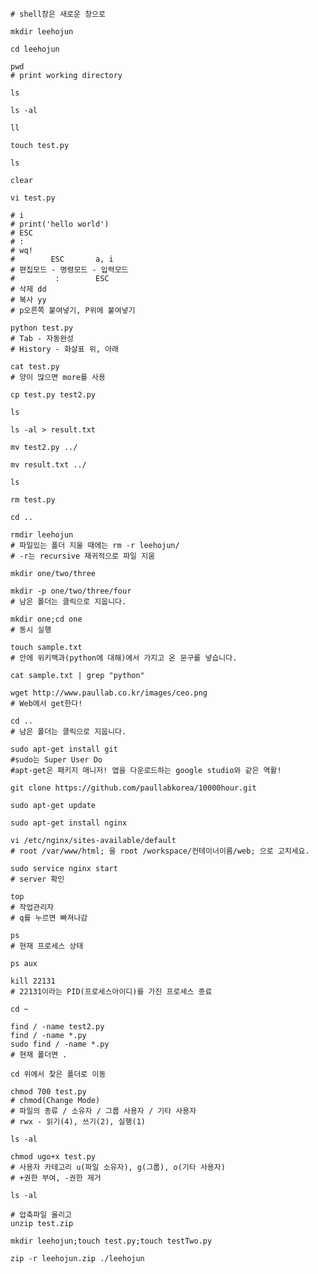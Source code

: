     # shell창은 새로운 창으로

    mkdir leehojun

    cd leehojun

    pwd
    # print working directory

    ls

    ls -al

    ll

    touch test.py

    ls

    clear

    vi test.py

    # i
    # print('hello world')
    # ESC
    # :
    # wq!
    #        ESC       a, i
    # 편집모드 - 명령모드 - 입력모드
    #         :        ESC
    # 삭제 dd
    # 복사 yy
    # p오른쪽 붙여넣기, P위에 붙여넣기

    python test.py
    # Tab - 자동완성
    # History - 화살표 위, 아래

    cat test.py
    # 양이 많으면 more를 사용

    cp test.py test2.py

    ls

    ls -al > result.txt

    mv test2.py ../

    mv result.txt ../

    ls

    rm test.py

    cd ..

    rmdir leehojun
    # 파일있는 폴더 지울 때에는 rm -r leehojun/
    # -r는 recursive 재귀적으로 파일 지움

    mkdir one/two/three

    mkdir -p one/two/three/four
    # 남은 폴더는 클릭으로 지웁니다.

    mkdir one;cd one
    # 동시 실행

    touch sample.txt
    # 안에 위키백과(python에 대해)에서 가지고 온 문구를 넣습니다.

    cat sample.txt | grep "python"

    wget http://www.paullab.co.kr/images/ceo.png
    # Web에서 get한다!

    cd ..
    # 남은 폴더는 클릭으로 지웁니다.

    sudo apt-get install git
    #sudo는 Super User Do
    #apt-get은 패키지 매니저! 앱을 다운로드하는 google studio와 같은 역활!

    git clone https://github.com/paullabkorea/10000hour.git

    sudo apt-get update

    sudo apt-get install nginx

    vi /etc/nginx/sites-available/default
    # root /var/www/html; 을 root /workspace/컨테이너이름/web; 으로 고치세요.

    sudo service nginx start
    # server 확인

    top
    # 작업관리자
    # q를 누르면 빠져나감

    ps
    # 현재 프로세스 상태

    ps aux

    kill 22131
    # 22131이라는 PID(프로세스아이디)를 가진 프로세스 종료

    cd ~

    find / -name test2.py
    find / -name *.py
    sudo find / -name *.py
    # 현재 폴더면 .

    cd 위에서 찾은 폴더로 이동

    chmod 700 test.py
    # chmod(Change Mode)
    # 파일의 종류 / 소유자 / 그룹 사용자 / 기타 사용자
    # rwx - 읽기(4), 쓰기(2), 실행(1)

    ls -al

    chmod ugo+x test.py
    # 사용자 카테고리 u(파일 소유자), g(그룹), o(기타 사용자)
    # +권한 부여, -권한 제거

    ls -al

    # 압축파일 올리고
    unzip test.zip

    mkdir leehojun;touch test.py;touch testTwo.py

    zip -r leehojun.zip ./leehojun
